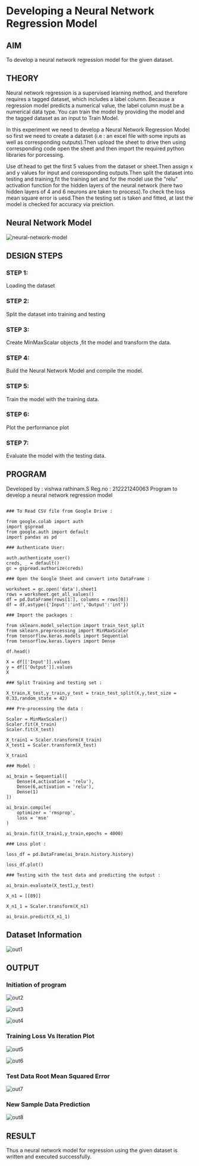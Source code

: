 # Developing a Neural Network Regression Model

## AIM

To develop a neural network regression model for the given dataset.

## THEORY

Neural network regression is a supervised learning method, and therefore requires a tagged dataset, which includes a label column. Because a regression model predicts a numerical value, the label column must be a numerical data type. You can train the model by providing the model and the tagged dataset as an input to Train Model.

In this experiment we need to develop a Neural Network Regression Model so first we need to create a dataset (i.e : an excel file with some inputs as well as corresponding outputs).Then upload the sheet to drive then using corresponding code open the sheet and then import the required python libraries for porcessing.

Use df.head to get the first 5 values from the dataset or sheet.Then assign x and y values for input and coressponding outputs.Then split the dataset into testing and training,fit the training set and for the model use the "relu" activation function for the hidden layers of the neural network (here two hidden layers of 4 and 6 neurons are taken to process).To check the loss mean square error is uesd.Then the testing set is taken and fitted, at last the model is checked for accuracy via preiction.

## Neural Network Model

![neural-network-model](https://user-images.githubusercontent.com/95266350/187114481-389a6719-af9d-4d1f-b66b-571b1e6b6a68.png)

## DESIGN STEPS

### STEP 1:

Loading the dataset

### STEP 2:

Split the dataset into training and testing

### STEP 3:

Create MinMaxScalar objects ,fit the model and transform the data.

### STEP 4:

Build the Neural Network Model and compile the model.

### STEP 5:

Train the model with the training data.

### STEP 6:

Plot the performance plot

### STEP 7:

Evaluate the model with the testing data.

## PROGRAM
 Developed by : vishwa rathinam.S
 Reg.no : 212221240063
 Program to develop a neural network regression model
~~~

### To Read CSV file from Google Drive :

from google.colab import auth
import gspread
from google.auth import default
import pandas as pd

### Authenticate User:

auth.authenticate_user()
creds, _ = default()
gc = gspread.authorize(creds)

### Open the Google Sheet and convert into DataFrame :

worksheet = gc.open('data').sheet1
rows = worksheet.get_all_values()
df = pd.DataFrame(rows[1:], columns = rows[0])
df = df.astype({'Input':'int','Output':'int'})

### Import the packages :

from sklearn.model_selection import train_test_split
from sklearn.preprocessing import MinMaxScaler
from tensorflow.keras.models import Sequential
from tensorflow.keras.layers import Dense

df.head()

X = df[['Input']].values
y = df[['Output']].values
X

### Split Training and testing set :

X_train,X_test,y_train,y_test = train_test_split(X,y,test_size = 0.33,random_state = 42)

### Pre-processing the data :

Scaler = MinMaxScaler()
Scaler.fit(X_train)
Scaler.fit(X_test)

X_train1 = Scaler.transform(X_train)
X_test1 = Scaler.transform(X_test)

X_train1

### Model :

ai_brain = Sequential([
    Dense(4,activation = 'relu'),
    Dense(6,activation = 'relu'),
    Dense(1)
])

ai_brain.compile(
    optimizer = 'rmsprop',
    loss = 'mse'
)

ai_brain.fit(X_train1,y_train,epochs = 4000)

### Loss plot :

loss_df = pd.DataFrame(ai_brain.history.history)

loss_df.plot()

### Testing with the test data and predicting the output :

ai_brain.evaluate(X_test1,y_test)

X_n1 = [[89]]

X_n1_1 = Scaler.transform(X_n1)

ai_brain.predict(X_n1_1)

~~~

## Dataset Information

![out1](https://user-images.githubusercontent.com/95266350/187114538-370bed6f-3e6a-4227-bd2c-1bd051b93842.png)

## OUTPUT

### Initiation of program
![out2](https://user-images.githubusercontent.com/95266350/187114802-19c38500-5117-4d3e-b3cb-73e52d98e1d9.png)

![out3](https://user-images.githubusercontent.com/95266350/187114830-c3f80608-25db-461c-95ee-d0ef8102d3f6.png)

![out4](https://user-images.githubusercontent.com/95266350/187114859-917ced87-0ed2-4729-8333-3a28d94881fc.png)

### Training Loss Vs Iteration Plot
![out5](https://user-images.githubusercontent.com/95266350/187114904-67e6a85d-a4e0-4894-819e-8c147d2c3258.png)

![out6](https://user-images.githubusercontent.com/95266350/187114987-6de0aaf8-d177-43d4-8600-51239ad77d72.png)

### Test Data Root Mean Squared Error
![out7](https://user-images.githubusercontent.com/95266350/187115012-c29cc70c-74cd-47d8-91b1-7a210f161c4c.png)

### New Sample Data Prediction
![out8](https://user-images.githubusercontent.com/95266350/187115058-2aa96e05-e26a-423d-bf40-c0107c86c9da.png)

## RESULT
Thus a neural network model for regression using the given dataset is written and executed successfully.
